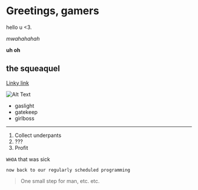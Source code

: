 # Greetings, gamers
hello u <3.    

*mwahahahah*   

**uh oh**   

## the squeaquel
[Linky link](https://www.livemint.com/news/world/queen-elizabeth-died-of-broken-heart-royal-expert-decodes-double-rainbow-11664166452068.html)    

![Alt Text](https://c.tenor.com/Er8PJ8x8o3MAAAAC/crab-rave.gif)

- gaslight 
- gatekeep
- girlboss    


---
1. Collect underpants 
2. ???
3. Profit     

`WHOA` that was sick
```
now back to our regularly scheduled programming
```
> One small step for man, etc. etc. 

